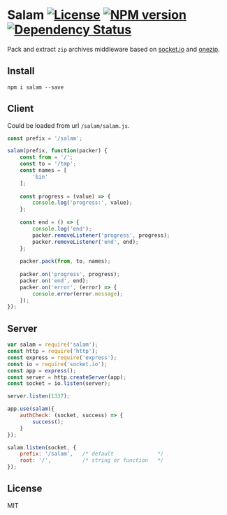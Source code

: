 # Salam [![License][LicenseIMGURL]][LicenseURL] [![NPM version][NPMIMGURL]][NPMURL] [![Dependency Status][DependencyStatusIMGURL]][DependencyStatusURL]

Pack and extract `zip` archives middleware based on [socket.io](http://socket.io "Socket.io") and [onezip](https://github.com/coderaiser/node-onezip "OneZip").

## Install

```
npm i salam --save
```

## Client

Could be loaded from url `/salam/salam.js`.

```js
const prefix = '/salam';

salam(prefix, function(packer) {
    const from = '/';
    const to = '/tmp';
    const names = [
        'bin'
    ];
    
    const progress = (value) => {
        console.log('progress:', value);
    };
    
    const end = () => {
        console.log('end');
        packer.removeListener('progress', progress);
        packer.removeListener('end', end);
    };
    
    packer.pack(from, to, names);
    
    packer.on('progress', progress);
    packer.on('end', end);
    packer.on('error', (error) => {
        console.error(error.message);
    });
});

```

## Server

```js
var salam = require('salam');
const http = require('http');
const express = require('express');
const io = require('socket.io');
const app = express();
const server = http.createServer(app);
const socket = io.listen(server);

server.listen(1337);

app.use(salam({
    authCheck: (socket, success) => {
        success();
    }
});

salam.listen(socket, {
    prefix: '/salam',   /* default              */
    root: '/',          /* string or function   */
});
```

## License

MIT

[NPMIMGURL]:                https://img.shields.io/npm/v/salam.svg?style=flat
[DependencyStatusIMGURL]:   https://img.shields.io/gemnasium/coderaiser/node-salam.svg?style=flat
[LicenseIMGURL]:            https://img.shields.io/badge/license-MIT-317BF9.svg?style=flat
[NPMURL]:                   https://npmjs.org/package/salam "npm"
[DependencyStatusURL]:      https://gemnasium.com/coderaiser/node-salam "Dependency Status"
[LicenseURL]:               https://tldrlegal.com/license/mit-license "MIT License"

